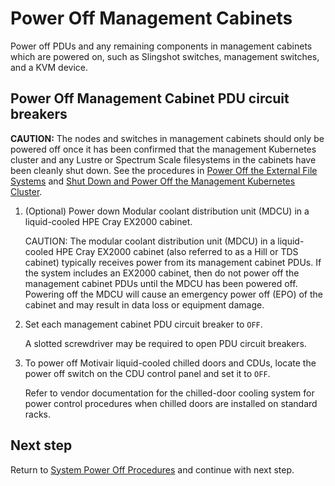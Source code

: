 # Power Off Management Cabinets

Power off PDUs and any remaining components in management cabinets which are powered on, such as Slingshot switches, management switches, and a KVM device.

## Power Off Management Cabinet PDU circuit breakers

**CAUTION:** The nodes and switches in management cabinets should only
be powered off once it has been confirmed that the management Kubernetes cluster and any Lustre or Spectrum Scale filesystems in the cabinets have been cleanly shut down. See the procedures in
[Power Off the External File Systems](System_Power_Off_Procedures.md#Power_off_the_External_File_systems)
and [Shut Down and Power Off the Management Kubernetes Cluster](file:///Users/htg/git/shasta/20240717/docs-csm-1.4/operations/power_management/Shut_Down_and_Power_Off_the_Management_Kubernetes_Cluster.md).

1. (Optional) Power down Modular coolant distribution unit (MDCU) in a liquid-cooled HPE Cray EX2000 cabinet.

   CAUTION: The modular coolant distribution unit (MDCU) in a liquid-cooled HPE Cray EX2000 cabinet (also
referred to as a Hill or TDS cabinet) typically receives power from its management cabinet PDUs. If the
system includes an EX2000 cabinet, then do not power off the management cabinet PDUs until the MDCU has
been powered off. Powering off the MDCU will cause an emergency power off (EPO) of the cabinet and may
result in data loss or equipment damage.

1. Set each management cabinet PDU circuit breaker to `OFF`.

   A slotted screwdriver may be required to open PDU circuit breakers.

1. To power off Motivair liquid-cooled chilled doors and CDUs, locate the power off switch on the CDU control panel and set it to `OFF`.

    Refer to vendor documentation for the chilled-door cooling system for power control procedures when chilled doors are installed on standard racks.

## Next step

Return to [System Power Off Procedures](System_Power_Off_Procedures.md) and continue with next step.
